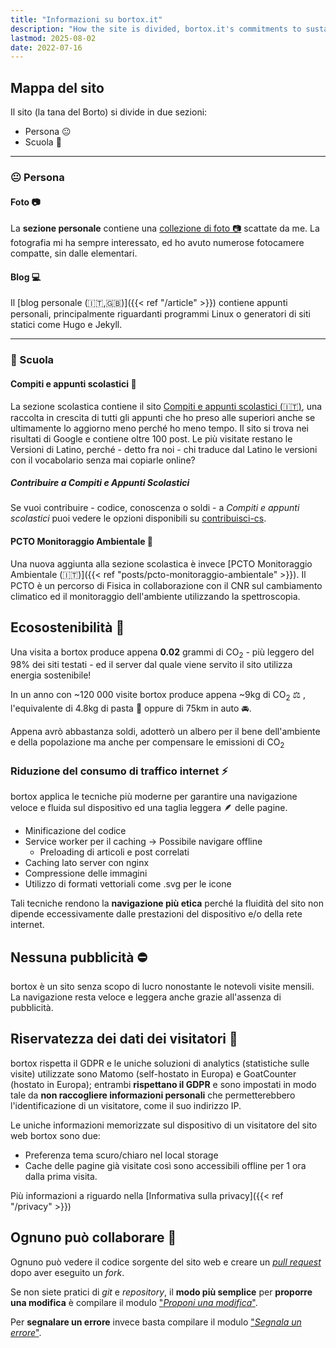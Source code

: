 ```yaml
---
title: "Informazioni su bortox.it"
description: "How the site is divided, bortox.it's commitments to sustainability and visitor data privacy."
lastmod: 2025-08-02
date: 2022-07-16
---
```


## Mappa del sito

Il sito (la tana del Borto) si divide in due sezioni: 
* Persona :neutral_face: 
* Scuola :school_satchel:

---
### :neutral_face: Persona

#### Foto :camera:

La **sezione personale** contiene una [collezione di foto :camera:](https://bortox.eu/) scattate da me. La fotografia mi ha sempre interessato, ed ho avuto numerose fotocamere compatte, sin dalle elementari.

#### Blog 💻

Il [blog personale (:it:,:uk:)]({{< ref "/article" >}}) contiene appunti personali, principalmente riguardanti programmi Linux o generatori di siti statici come Hugo e Jekyll. 

---
### :school_satchel: Scuola

#### Compiti e appunti scolastici :memo:

La sezione scolastica contiene il sito [Compiti e appunti scolastici (:it:)](https://bortox.it/Compiti-scolastici/), una raccolta in crescita di tutti gli appunti che ho preso alle superiori anche se ultimamente lo aggiorno meno perché ho meno tempo. Il sito si trova nei risultati di Google e contiene oltre 100 post. Le più visitate restano le Versioni di Latino, perché - detto fra noi - chi traduce dal Latino le versioni con il vocabolario senza mai copiarle online?

##### Contribuire a Compiti e Appunti Scolastici

Se vuoi contribuire - codice, conoscenza o soldi - a _Compiti e appunti scolastici_ puoi vedere le opzioni disponibili su [contribuisci-cs](https://bortox.it/contribuisci-cs/).


#### PCTO Monitoraggio Ambientale :telescope:

Una nuova aggiunta alla sezione scolastica è invece [PCTO Monitoraggio Ambientale (:it:)]({{< ref "posts/pcto-monitoraggio-ambientale" >}}). Il PCTO è un percorso di Fisica in collaborazione con il CNR sul cambiamento climatico ed il monitoraggio dell'ambiente utilizzando la spettroscopia.

## Ecosostenibilità :deciduous_tree:

Una visita a bortox produce appena **0.02** grammi di CO<sub>2</sub> - più leggero del 98% dei siti testati - ed il server dal quale viene servito il sito utilizza energia sostenibile!

<div id="wcb" class="carbonbadge"></div>
<script src="https://unpkg.com/website-carbon-badges@1.1.3/b.min.js" defer></script>

In un anno con ~120 000 visite bortox produce appena ~9kg di CO<sub>2</sub> :balance_scale:
, l'equivalente di 4.8kg di pasta :spaghetti: oppure di 75km in auto :oncoming_automobile:.

Appena avrò abbastanza soldi, adotterò un albero per il bene dell'ambiente e della popolazione ma anche per compensare le emissioni di CO<sub>2</sub>

### Riduzione del consumo di traffico internet :zap:

bortox applica le tecniche più moderne per garantire una navigazione veloce e fluida sul dispositivo ed una taglia leggera :feather: delle pagine. 

* Minificazione del codice
* Service worker per il caching -> Possibile navigare offline
    * Preloading di articoli e post correlati
* Caching lato server con nginx
* Compressione delle immagini
* Utilizzo di formati vettoriali come .svg per le icone

Tali tecniche rendono la **navigazione più etica** perché la fluidità del sito non dipende eccessivamente dalle prestazioni del dispositivo e/o della rete internet.

## Nessuna pubblicità :no_entry:

bortox è un sito senza scopo di lucro nonostante le notevoli visite mensili. La navigazione resta veloce e leggera anche grazie all'assenza di pubblicità. 

## Riservatezza dei dati dei visitatori :eyes:

bortox rispetta il GDPR e le uniche soluzioni di analytics (statistiche sulle visite) utilizzate sono Matomo (self-hostato in Europa) e GoatCounter (hostato in Europa); entrambi **rispettano il GDPR** e sono impostati in modo tale da **non raccogliere informazioni personali** che permetterebbero l'identificazione di un visitatore, come il suo indirizzo IP. 

Le uniche informazioni memorizzate sul dispositivo di un visitatore del sito web bortox sono due:

* Preferenza tema scuro/chiaro nel local storage
* Cache delle pagine già visitate così sono accessibili offline per 1 ora dalla prima visita.

Più informazioni a riguardo nella [Informativa sulla privacy]({{< ref "/privacy" >}})

## Ognuno può collaborare :busts_in_silhouette:

Ognuno può vedere il codice sorgente del sito web e creare un [_pull request_](https://docs.github.com/en/pull-requests/collaborating-with-pull-requests/proposing-changes-to-your-work-with-pull-requests/creating-a-pull-request-from-a-fork) dopo aver eseguito un _fork_. 

Se non siete pratici di _git_ e _repository_, il **modo più semplice** per **proporre una modifica** è compilare il modulo ["_Proponi una modifica_"](https://bortox.it/Compiti-scolastici/proponi-modifica.html). 

Per **segnalare un errore** invece basta compilare il modulo ["_Segnala un errore_"](https://bortox.it/Compiti-scolastici/segnala-errore.html).